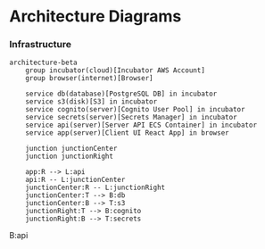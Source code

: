 # Architecture Diagrams

### Infrastructure

```mermaid
architecture-beta
    group incubator(cloud)[Incubator AWS Account]
    group browser(internet)[Browser]

    service db(database)[PostgreSQL DB] in incubator
    service s3(disk)[S3] in incubator
    service cognito(server)[Cognito User Pool] in incubator
    service secrets(server)[Secrets Manager] in incubator
    service api(server)[Server API ECS Container] in incubator
    service app(server)[Client UI React App] in browser

    junction junctionCenter
    junction junctionRight

    app:R --> L:api
    api:R -- L:junctionCenter
    junctionCenter:R -- L:junctionRight
    junctionCenter:T --> B:db
    junctionCenter:B --> T:s3
    junctionRight:T --> B:cognito
    junctionRight:B --> T:secrets

```
<!-- ```mermaid
architecture-beta
    group backend(cloud)[Incubator]
    group postgres(database)[RDS] (in backend)
    group cognito(server)[Cognito] (in backend)
    group ecs(server)[ECS] (in backend)
    group frontend(server)[Browser]

    service api(server)[FastAPI Server] in ecs
    service app(server)[React App] in frontend
    
    api:T -- B:postgres
    api:L -- R:cognito

    app:T --> B:api

``` -->